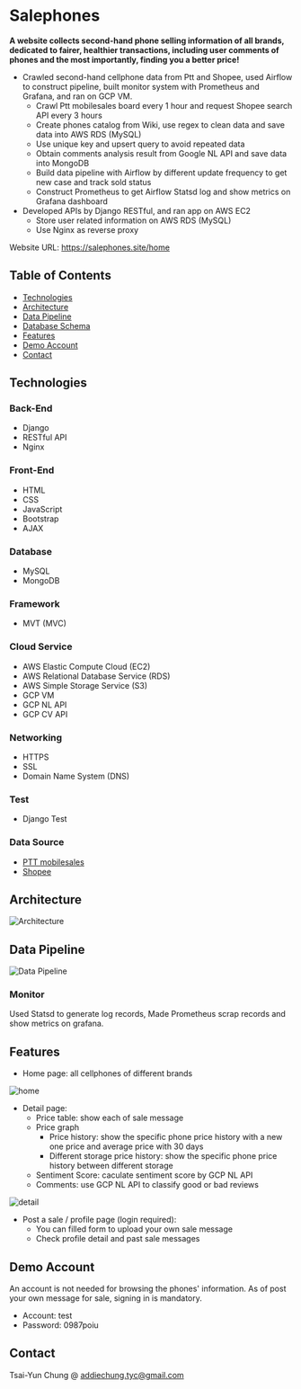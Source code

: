 # Salephones
**A website collects second-hand phone selling information of all brands, dedicated to fairer, healthier
transactions, including user comments of phones and the most importantly, finding you a better price!**
* Crawled second-hand cellphone data from Ptt and Shopee, used Airflow to construct pipeline, built
monitor system with Prometheus and Grafana, and ran on GCP VM.
  - Crawl Ptt mobilesales board every 1 hour and request Shopee search API every 3 hours
  - Create phones catalog from Wiki, use regex to clean data and save data into AWS RDS (MySQL)
  - Use unique key and upsert query to avoid repeated data
  - Obtain comments analysis result from Google NL API and save data into MongoDB
  - Build data pipeline with Airflow by different update frequency to get new case and track sold status
  - Construct Prometheus to get Airflow Statsd log and show metrics on Grafana dashboard
* Developed APIs by Django RESTful, and ran app on AWS EC2
  - Store user related information on AWS RDS (MySQL)
  - Use Nginx as reverse proxy

Website URL: https://salephones.site/home

## Table of Contents
  - [Technologies](#technologies)
  - [Architecture](#architecture)
  - [Data Pipeline](#data-pipeline)
  - [Database Schema](#database-schema)
  - [Features](#features)
  - [Demo Account](#demo-account)
  - [Contact](#contact)

## Technologies

### Back-End
* Django
* RESTful API
* Nginx

### Front-End
* HTML
* CSS
* JavaScript
* Bootstrap
* AJAX

### Database
* MySQL
* MongoDB

### Framework
* MVT (MVC)
  
### Cloud Service
* AWS Elastic Compute Cloud (EC2)
* AWS Relational Database Service (RDS)
* AWS Simple Storage Service (S3)
* GCP VM
* GCP NL API
* GCP CV API

### Networking
* HTTPS
* SSL
* Domain Name System (DNS)

### Test
* Django Test

### Data Source
* [PTT mobilesales](https://www.ptt.cc/bbs/mobilesales/index.html)
* [Shopee](https://shopee.tw/search?keyword=%E4%BA%8C%E6%89%8B%E6%89%8B%E6%A9%9F)

## Architecture
![Architecture](./doc/architecture.png)

## Data Pipeline
![Data Pipeline](./doc/pipeline.png)

### Monitor
Used Statsd to generate log records, Made Prometheus scrap records and show metrics on grafana.

## Features
* Home page: all cellphones of different brands  

![home](./doc/salephones-search.jpg)

* Detail page:
  - Price table: show each of sale message
  - Price graph
    - Price history: show the specific phone price history with a new one price and average price with 30 days
    - Different storage price history: show the specific phone price history between different storage
  - Sentiment Score: caculate sentiment score by GCP NL API
  - Comments: use GCP NL API to classify good or bad reviews  

![detail](./doc/salephones-detail.jpg)

* Post a sale / profile page (login required):
  - You can filled form to upload your own sale message
  - Check profile detail and past sale messages  


## Demo Account
An account is not needed for browsing the phones' information. As of post your own message for sale, signing in is mandatory.
* Account: test
* Password: 0987poiu

## Contact
Tsai-Yun Chung @ addiechung.tyc@gmail.com
